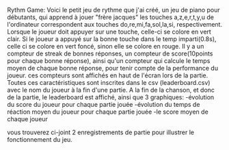 Rythm Game: 
Voici le petit jeu de rythme que j'ai créé, un jeu de piano pour débutants, qui apprend à jouer "frère jacques"
les touches a,z,e,r,t,y,u  de l'ordinateur correspondent aux touches do,re,mi,fa,sol,la,si, respectivement.
Lorsque le joueur doit appuyer sur une touche, celle-ci se colore en vert clair. Si le joueur a appuyé sur la bonne touche dans le temp imparti(0.8s), celle ci se colore en vert foncé, sinon elle se colore en rouge.
Il y a un compteur de streak de bonnes réponses, un compteur de score(10points pour chaque bonne réponse), ainsi qu'un compteur qui calcule le temps moyen de chaque bonne réponse, pour tenir compte de la performance du joueur. 
ces compteurs sont affichés en haut de l'écran lors de la partie.
Toutes ces caractéristiques sont inscrites dans le csv (leaderboard.csv) avec le nom du joueur à la fin d'une partie.
A la fin de la chanson, et donc de la partie, le leaderboard est affiché, ainsi que 3 graphiques:
-évolution du score du joueur pour chaque partie jouée
-évolution du temps de réaction moyen du joueur pour chaque partie jouée
-le score moyen de chaque joueur

vous trouverez ci-joint 2 enregistrements de partie pour illustrer le fonctionnement du jeu.